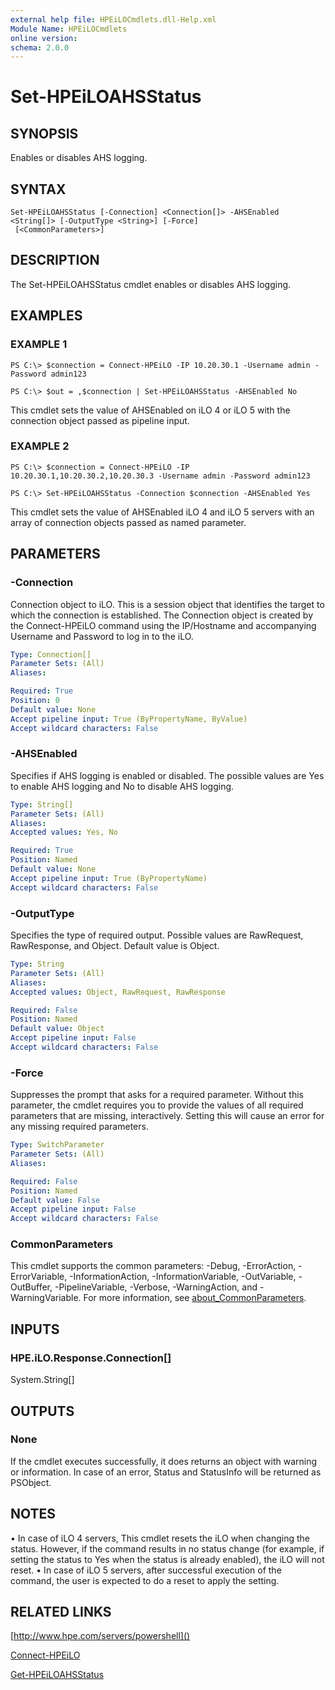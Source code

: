 ```yaml
---
external help file: HPEiLOCmdlets.dll-Help.xml
Module Name: HPEiLOCmdlets
online version:
schema: 2.0.0
---
```


# Set-HPEiLOAHSStatus

## SYNOPSIS
Enables or disables AHS logging.

## SYNTAX

```
Set-HPEiLOAHSStatus [-Connection] <Connection[]> -AHSEnabled <String[]> [-OutputType <String>] [-Force]
 [<CommonParameters>]
```

## DESCRIPTION
The Set-HPEiLOAHSStatus cmdlet enables or disables AHS logging.

## EXAMPLES

### EXAMPLE 1
```
PS C:\> $connection = Connect-HPEiLO -IP 10.20.30.1 -Username admin -Password admin123

PS C:\> $out = ,$connection | Set-HPEiLOAHSStatus -AHSEnabled No
```

This cmdlet sets the value of AHSEnabled on iLO 4 or iLO 5 with the connection object passed as pipeline input.

### EXAMPLE 2
```
PS C:\> $connection = Connect-HPEiLO -IP 10.20.30.1,10.20.30.2,10.20.30.3 -Username admin -Password admin123

PS C:\> Set-HPEiLOAHSStatus -Connection $connection -AHSEnabled Yes
```

This cmdlet sets the value of AHSEnabled iLO 4 and iLO 5 servers with an array of connection objects passed as named parameter.

## PARAMETERS

### -Connection
Connection object to iLO.
This is a session object that identifies the target to which the connection is established.
The Connection object is created by the Connect-HPEiLO command using the IP/Hostname and accompanying Username and Password to log in to the iLO.

```yaml
Type: Connection[]
Parameter Sets: (All)
Aliases:

Required: True
Position: 0
Default value: None
Accept pipeline input: True (ByPropertyName, ByValue)
Accept wildcard characters: False
```

### -AHSEnabled
Specifies if AHS logging is enabled or disabled.
The possible values are Yes to enable AHS logging and No to disable AHS logging.

```yaml
Type: String[]
Parameter Sets: (All)
Aliases:
Accepted values: Yes, No

Required: True
Position: Named
Default value: None
Accept pipeline input: True (ByPropertyName)
Accept wildcard characters: False
```

### -OutputType
Specifies the type of required output.
Possible values are RawRequest, RawResponse, and Object.
Default value is Object.

```yaml
Type: String
Parameter Sets: (All)
Aliases:
Accepted values: Object, RawRequest, RawResponse

Required: False
Position: Named
Default value: Object
Accept pipeline input: False
Accept wildcard characters: False
```

### -Force
Suppresses the prompt that asks for a required parameter.
Without this parameter, the cmdlet requires you to provide the values of all required parameters that are missing, interactively.
Setting this will cause an error for any missing required parameters.

```yaml
Type: SwitchParameter
Parameter Sets: (All)
Aliases:

Required: False
Position: Named
Default value: False
Accept pipeline input: False
Accept wildcard characters: False
```

### CommonParameters
This cmdlet supports the common parameters: -Debug, -ErrorAction, -ErrorVariable, -InformationAction, -InformationVariable, -OutVariable, -OutBuffer, -PipelineVariable, -Verbose, -WarningAction, and -WarningVariable. For more information, see [about_CommonParameters](http://go.microsoft.com/fwlink/?LinkID=113216).

## INPUTS

### HPE.iLO.Response.Connection[]
System.String[]
## OUTPUTS

### None
If the cmdlet executes successfully, it does returns an object with warning or information.
In case of an error, Status and StatusInfo will be returned as PSObject.

## NOTES
• In case of iLO 4 servers, This cmdlet resets the iLO when changing the status.
However, if the command results in no status change (for example, if setting the status to Yes when the status is already enabled), the iLO will not reset.
• In case of iLO 5 servers, after successful execution of the command, the user is expected to do a reset to apply the setting.

## RELATED LINKS

[http://www.hpe.com/servers/powershell]()

[Connect-HPEiLO]()

[Get-HPEiLOAHSStatus]()

